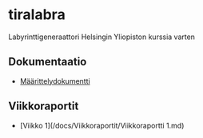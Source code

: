 # tiralabra
Labyrinttigeneraattori Helsingin Yliopiston kurssia varten

## Dokumentaatio
* [Määrittelydokumentti](/docs/MAARITTELYDOKUMENTTI.md)

## Viikkoraportit
* [Viikko 1](/docs/Viikkoraportit/Viikkoraportti 1.md)
